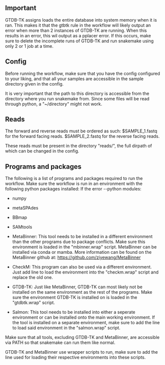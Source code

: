 ## Important
GTDB-TK assigns loads the entire database into system memory when it is ran.
This makes it that the gtbtk rule in the workflow will likely output an error
 when more than 2 instances of GTDB-TK are running.
When this results in an error, this wil output as a pplacer error.
If this occurs, make sure to delete the incomplete runs of GTDB-TK and run
 snakemake using only 2 or 1 job at a time.


## Config
Before running the workflow, make sure that you have the config configured
to your liking, and that all your samples are accessible in the sample
directory given in the config.

It is very important that the path to this directory is accessible from the directory where you run snakemake from.
Since some files will be read through python, a "~/directory" might not work.


## Reads
The forward and reverse reads must be ordered as such:
$SAMPLE_1.fastq for the forward facing reads.
$SAMPLE_2.fastq for the reverse facing reads.

These reads must be present in the directory "reads/", the full dirpath of which
can be changed in the config.

## Programs and packages
The following is a list of programs and packages required to run the workflow.
Make sure the workflow is run in an environment with the following python packages installed:
If the error 
--python modules:
  - numpy

- metaSPAdes
- BBmap
- SAMtools
- MetaBinner: This tool needs to be installed in a different environment than
              the other programs due to package conflicts.
              Make sure this environment is loaded in the "mbinner.wrap" script.
              MetaBinner can be installed via conda or mamba. More information
              can be found on the MetaBinner github at: https://github.com/ziyewang/MetaBinner
- CheckM:     This program can also be used via a different environment. Just add
              line to load the environment into the "checkm.wrap" script and replace
              the old one.
- GTDB-TK:    Just like MetaBinner, GTDB-TK can most likely not be installed on the
              same environment as the rest of the programs. Make sure the environment
              GTDB-TK is installed on is loaded in the "gtdbtk.wrap" script.
- Salmon:     This tool needs to be installed into either a seperate environment or
              can be installed onto the main working environment. If the tool is installed
	            on a separate environment, make sure to add the line to load said environment in
              the "salmon.wrap" script.


Make sure that all tools, excluding GTDB-TK and MetaBinner, are accessible via
PATH so that snakemake can run them like normal.

GTDB-TK and MetaBinner use wrapper scripts to run, make sure to add the line used
for loading their respective environments into these scripts.

